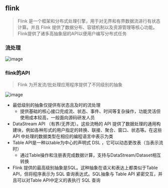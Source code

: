 ## flink
> Flink 是一个框架和分布式处理引擎，用于对无界和有界数据流进行有状态计算。并且 Flink 提供了数据分布、容错机制以及资源管理等核心功能。Flink提供了诸多高抽象层的API以便用户编写分布式任务

### 流处理

![image](https://github.com/jsjchai/interview/assets/13389058/9485fb00-49f3-43c6-8b20-725b11eb104e)

### flink的API
> Flink 为开发流/批处理应用程序提供了不同级别的抽象

![image](https://github.com/jsjchai/interview/assets/13389058/c0565232-1f43-45c3-b463-490e4c89dcf5)

* 最低级别的抽象仅提供有状态且及时的流处理
   * 提供基础的核心接口完成流、状态、事件、时间等复杂操作，功能灵活但使用成本较高，一般面向源码研发人员
* DataStream API （有界/无界流）。这些流畅的 API 提供了数据处理的通用构建块，例如各种形式的用户指定的转换、联接、聚合、窗口、状态等。在这些 API 中处理的数据类型在相应的编程语言中表示为类
* Table API是一种以table为中心的声明式 DSL ，它可以动态更改表（当表示流时）
   * 通过Table操作和注册表完成数据计算，支持与DataStream/Dataset相互转换
* Flink 提供的最高级别抽象是SQL。这种抽象在语义和表达上都类似于Table API，但将程序表示为 SQL 查询表达式。SQL抽象与 Table API 紧密交互，并且可以对Table API中定义的表执行 SQL 查询 


